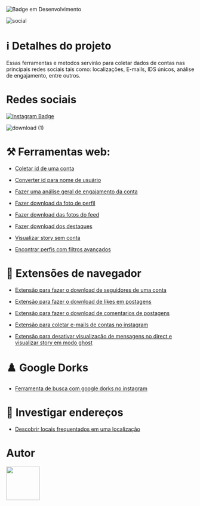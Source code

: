 ![Badge em Desenvolvimento](http://img.shields.io/static/v1?label=ESTADO&message=EM%20DESENVOLVIMENTO&color=GREEN&style=for-the-badge)

![social](https://github.com/DavizinBR/SocialOSINTbr/assets/133701068/407c535e-c202-41ba-94f9-7ba2d10e5e99)

# ℹ️ Detalhes do projeto

Essas ferramentas e metodos servirão para coletar dados de contas nas principais redes sociais tais como: localizações, E-mails, IDS únicos, análise de engajamento, entre outros.

# Redes sociais

[![Instagram Badge](https://img.shields.io/badge/-instagram-000?style=flat-square&logo=Instagram&logoColor=red&link=LINK_GIT)](#osint-no-instagram)


![download (1)](https://github.com/DavizinBR/SocialOSINTbr/assets/133701068/b03cc689-ece2-4163-8ad8-3d7d442dae0a)

# ⚒️ Ferramentas web:

* [Coletar id de uma conta](https://www.instafollowers.co/find-instagram-user-id#:~:text=On%20the%20main%20page%2C%20click,can%20change%20your%20user%20ID)

* [Converter id para nome de usuário](https://commentpicker.com/instagram-username.php)

* [Fazer uma análise geral de engajamento da conta](https://inflact.com/tools/profile-analyzer/)

* [Fazer download da foto de perfil](https://pokoinsta.com/download-profile-picture-instagram)

* [Fazer download das fotos do feed](https://saveinsta.app/en1)

* [Fazer download dos destaques](https://imginn.com/)

* [Visualizar story sem conta](https://www.instafollowers.co/download-instagram-stories)

* [Encontrar perfis com filtros avançados](https://inflact.com/tools/instagram-search/)

# 📂 Extensões de navegador

* [Extensão para fazer o download de seguidores de uma conta](https://chrome.google.com/webstore/detail/insfo-follower-export-too/bckleejkdhlponanidmjfjdigpahlado)

* [Extensão para fazer o download de likes em postagens](https://chrome.google.com/webstore/detail/insl-export-instagram-lik/iiblfonkagipdojommmomopjldpibdbb)

* [Extensão para fazer o download de comentarios de postagens](https://chrome.google.com/webstore/detail/insc-export-instagram-com/hdfhpnjnlgekgjmniifdieiflhfdkmlk)

* [Extensão para coletar e-mails de contas no instagram](https://chrome.google.com/webstore/detail/inse-email-exporter-of-in/hboikjnbkhkjmllgdcflmbcojbpklcca)

* [Extensão para desativar visualização de mensagens no direct e visualizar story em modo ghost](https://chrome.google.com/webstore/detail/inssist-web-client-for-in/bcocdbombenodlegijagbhdjbifpiijp?hl=pt-BR)

# ♟️ Google Dorks

* [Ferramenta de busca com google dorks no instagram](https://www.aware-online.com/osint-tools/instagram-search-tool/)

# 📍 Investigar endereços

* [Descobrir locais frequentados em uma localização](https://instahunt.co/)

# Autor

[<img src="https://avatars.githubusercontent.com/u/133701068?v=4" width=90><br><sub></sub>](https://github.com/DavizinBR)
